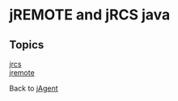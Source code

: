# jREMOTE and jRCS java

<PageHeader />

## Topics

[jrcs](./jrcs-java-api/README.md)  
[jremote](./jremote-java-api/README.md)

Back to [jAgent](./../README.md)

<PageFooter />
